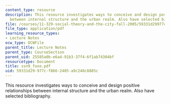 ```yaml
---
content_type: resource
description: This resource investigates ways to conceive and design positive relationships
  between internal structure and the urban realm. Also have selected bibliography.
file: /courses/11-329-social-theory-and-the-city-fall-2005/59331d29977cf8662405a9c248c8885c_ssn9_foxe.pdf
file_type: application/pdf
learning_resource_types:
- Lecture Notes
ocw_type: OCWFile
parent_title: Lecture Notes
parent_type: CourseSection
parent_uid: 25585a0b-e6a4-91b3-37f4-6f1ab74304bf
resourcetype: Document
title: ssn9_foxe.pdf
uid: 59331d29-977c-f866-2405-a9c248c8885c
---
```

This resource investigates ways to conceive and design positive relationships between internal structure and the urban realm. Also have selected bibliography.


